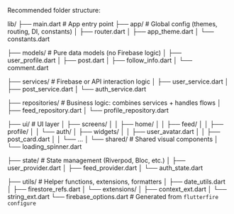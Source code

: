 

Recommended folder structure: 

lib/
├── main.dart                  # App entry point
├── app/                      # Global config (themes, routing, DI, constants)
│   ├── router.dart
│   ├── app_theme.dart
│   └── constants.dart

├── models/                   # Pure data models (no Firebase logic)
│   ├── user_profile.dart
│   ├── post.dart
│   ├── follow_info.dart
│   └── comment.dart

├── services/                 # Firebase or API interaction logic
│   ├── user_service.dart
│   ├── post_service.dart
│   └── auth_service.dart

├── repositories/             # Business logic: combines services + handles flows
│   ├── feed_repository.dart
│   └── profile_repository.dart

├── ui/                       # UI layer
│   ├── screens/
│   │   ├── home/
│   │   ├── feed/
│   │   ├── profile/
│   │   └── auth/
│   ├── widgets/
│   │   ├── user_avatar.dart
│   │   ├── post_card.dart
│   │   └── ...
│   └── shared/              # Shared visual components
│       └── loading_spinner.dart

├── state/                   # State management (Riverpod, Bloc, etc.)
│   ├── user_provider.dart
│   ├── feed_provider.dart
│   └── auth_state.dart

├── utils/                   # Helper functions, extensions, formatters
│   ├── date_utils.dart
│   ├── firestore_refs.dart
│   └── extensions/
│       ├── context_ext.dart
│       └── string_ext.dart
└── firebase_options.dart    # Generated from `flutterfire configure`
